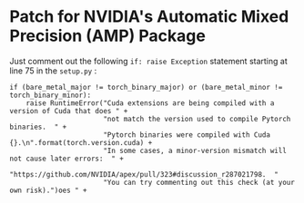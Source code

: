 # Patch for NVIDIA's Automatic Mixed Precision (AMP) Package

Just comment out the following ```if: raise Exception``` statement starting at line 75 in the ```setup.py``` :

```
if (bare_metal_major != torch_binary_major) or (bare_metal_minor != torch_binary_minor):
    raise RuntimeError("Cuda extensions are being compiled with a version of Cuda that does " +
                       "not match the version used to compile Pytorch binaries.  " +
                       "Pytorch binaries were compiled with Cuda {}.\n".format(torch.version.cuda) +
                       "In some cases, a minor-version mismatch will not cause later errors:  " +
                       "https://github.com/NVIDIA/apex/pull/323#discussion_r287021798.  "
                       "You can try commenting out this check (at your own risk).")oes " +
``` 